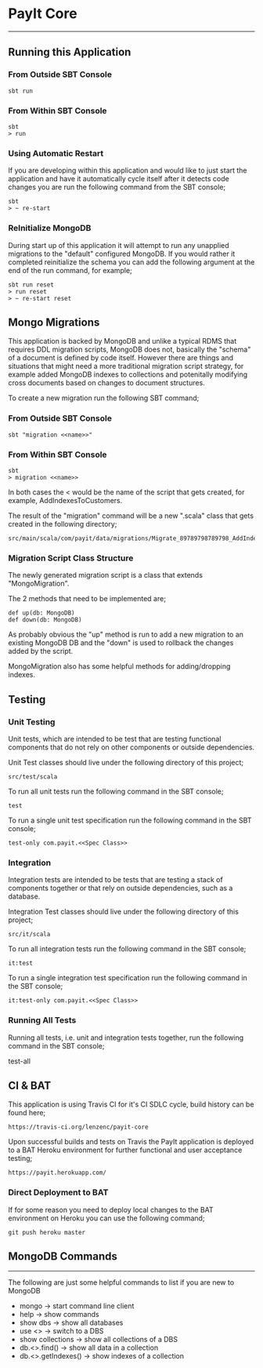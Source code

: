 # PayIt Core
-----

## Running this Application

### From Outside SBT Console
    
    sbt run

### From Within SBT Console

    sbt
    > run
    
### Using Automatic Restart
If you are developing within this application and would like to just start the application and have it automatically cycle itself after it detects code changes you are run the following command from the SBT console;
 
    sbt
    > ~ re-start
    
### ReInitialize MongoDB    
During start up of this application it will attempt to run any unapplied migrations to the "default" configured MongoDB.  If you would rather it completed reinitialize the schema you can add the following argument at the end of the run command, for example;

    sbt run reset
    > run reset
    > ~ re-start reset

## Mongo Migrations
This application is backed by MongoDB and unlike a typical RDMS that requires DDL migration scripts, MongoDB does not, basically the "schema" of a document is defined by code itself.  However there are things and situations that might need a more traditional migration script strategy, for example added MongoDB indexes to collections and potenitally modifying cross documents based on changes to document structures.

To create a new migration run the following SBT command;

### From Outside SBT Console
    
    sbt "migration <<name>>"

### From Within SBT Console

    sbt
    > migration <<name>>
    
In both cases the <<name> would be the name of the script that gets created, for example, AddIndexesToCustomers.

The result of the "migration" command will be a new ".scala" class that gets created in the following directory;

    src/main/scala/com/payit/data/migrations/Migrate_89789798789798_AddIndexesToCustomers
    
### Migration Script Class Structure
The newly generated migration script is a class that extends "MongoMigration".
    
The 2 methods that need to be implemented are;

    def up(db: MongoDB)
    def down(db: MongoDB)
    
As probably obvious the "up" method is run to add a new migration to an existing MongoDB DB and the "down" is used to rollback the changes added by the script.
    
MongoMigration also has some helpful methods for adding/dropping indexes.

## Testing

### Unit Testing
Unit tests, which are intended to be test that are testing functional components that do not rely on other components or outside dependencies.

Unit Test classes should live under the following directory of this project;

    src/test/scala

To run all unit tests run the following command in the SBT console;

    test

To run a single unit test specification run the following command in the SBT console;

    test-only com.payit.<<Spec Class>>

### Integration
Integration tests are intended to be tests that are testing a stack of components together or that rely on outside dependencies, such as a database.

Integration Test classes should live under the following directory of this project;

    src/it/scala

To run all integration tests run the following command in the SBT console;

    it:test

To run a single integration test specification run the following command in the SBT console;

    it:test-only com.payit.<<Spec Class>>

### Running All Tests
Running all tests, i.e. unit and integration tests together, run the following command in the SBT console;

  test-all
  
## CI & BAT
This application is using Travis CI for it's CI SDLC cycle, build history can be found here;

    https://travis-ci.org/lenzenc/payit-core
    
Upon successful builds and tests on Travis the PayIt application is deployed to a BAT Heroku environment for further functional and user acceptance testing;
    
    https://payit.herokuapp.com/
    
### Direct Deployment to BAT
If for some reason you need to deploy local changes to the BAT environment on Heroku you can use the following command;

    git push heroku master

## MongoDB Commands
----
The following are just some helpful commands to list if you are new to MongoDB

* mongo -> start command line client
* help -> show commands
* show dbs -> show all databases
* use <<dbs>> -> switch to a DBS
* show collections -> show all collections of a DBS
* db.<<collection>>.find() -> show all data in a collection
* db.<<collection>>.getIndexes() -> show indexes of a collection